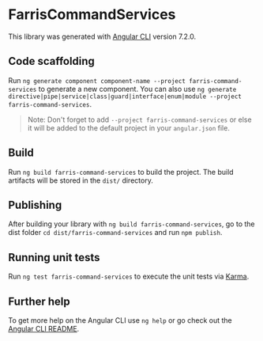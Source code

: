 # FarrisCommandServices

This library was generated with [Angular CLI](https://github.com/angular/angular-cli) version 7.2.0.

## Code scaffolding

Run `ng generate component component-name --project farris-command-services` to generate a new component. You can also use `ng generate directive|pipe|service|class|guard|interface|enum|module --project farris-command-services`.
> Note: Don't forget to add `--project farris-command-services` or else it will be added to the default project in your `angular.json` file. 

## Build

Run `ng build farris-command-services` to build the project. The build artifacts will be stored in the `dist/` directory.

## Publishing

After building your library with `ng build farris-command-services`, go to the dist folder `cd dist/farris-command-services` and run `npm publish`.

## Running unit tests

Run `ng test farris-command-services` to execute the unit tests via [Karma](https://karma-runner.github.io).

## Further help

To get more help on the Angular CLI use `ng help` or go check out the [Angular CLI README](https://github.com/angular/angular-cli/blob/master/README.md).
